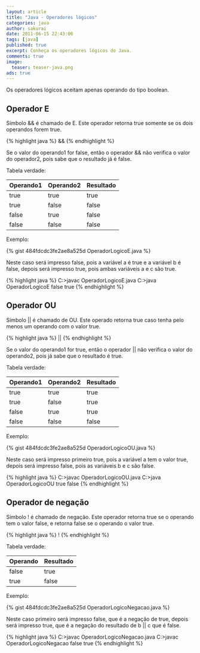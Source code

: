 ```yaml
---
layout: article
title: "Java - Operadores lógicos"
categories: java
author: sakurai
date: 2011-06-15 22:43:00
tags: [java]
published: true
excerpt: Conheça os operadores lógicos do Java.
comments: true
image:
  teaser: teaser-java.png
ads: true
---
```


Os operadores lógicos aceitam apenas operando do tipo boolean.

## Operador E

Símbolo && é chamado de E. Este operador retorna true somente se os dois operandos forem true.

{% highlight java %}
<operando1> && <operando2>
{% endhighlight %}

Se o valor do operando1 for false, então o operador && não verifica o valor do operador2, pois sabe que o resultado já é false.

Tabela verdade:

Operando1 | Operando2 | Resultado
--------- | --------- | ---------
true | true | true
true | false | false
false | true | false
false | false | false

Exemplo:

{% gist 484fdcdc3fe2ae8a525d OperadorLogicoE.java %}

Neste caso será impresso false, pois a variável a é true e a variável b é false, depois será impresso true, pois ambas variáveis a e c são true.

{% highlight java %}
C:\>javac OperadorLogicoE.java
C:\>java OperadorLogicoE
false
true
{% endhighlight %}

## Operador OU

Símbolo \|\| é chamado de OU. Este operado retorna true caso tenha pelo menos um operando com o valor true.

{% highlight java %}
<operando1> || <operando2>
{% endhighlight %}

Se o valor do operando1 for true, então o operador \|\| não verifica o valor do operando2, pois já sabe que o resultado é true.

Tabela verdade:

Operando1 | Operando2 | Resultado
--------- | --------- | ---------
true | true | true
true | false | true
false | true | true
false | false | false

Exemplo:

{% gist 484fdcdc3fe2ae8a525d OperadorLogicoOU.java %}

Neste caso será impresso primeiro true, pois a variável a tem o valor true, depois será impresso false, pois as variáveis b e c são false.

{% highlight java %}
C:\>javac OperadorLogicoOU.java
C:\>java OperadorLogicoOU
true
false
{% endhighlight %}

## Operador de negação

Símbolo ! é chamado de negação. Este operador retorna true se o operando tem o valor false, e retorna false se o operando o valor true.

{% highlight java %}
! <operando>
{% endhighlight %}

Tabela verdade:

Operando | Resultado
-------- | ---------
false | true
true | false

Exemplo:

{% gist 484fdcdc3fe2ae8a525d OperadorLogicoNegacao.java %}

Neste caso primeiro será impresso false, que é a negação de true, depois será impresso true, que é a negação do resultado de b \|\| c que é false.

{% highlight java %}
C:\>javac OperadorLogicoNegacao.java
C:\>javac OperadorLogicoNegacao
false
true
{% endhighlight %}
